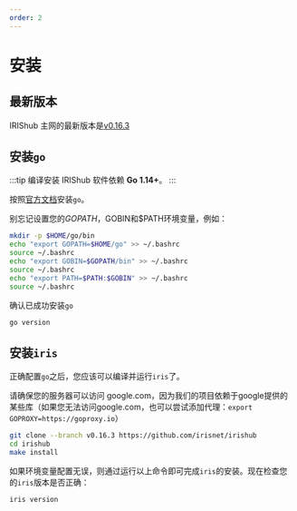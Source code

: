 ```yaml
---
order: 2
---
```


# 安装

## 最新版本

IRIShub 主网的最新版本是[v0.16.3](https://github.com/irisnet/irishub/releases/v0.16.3)

## 安装`go`

:::tip
编译安装 IRIShub 软件依赖 **Go 1.14+**。
:::

按照[官方文档](https://golang.org/doc/install)安装`go`。

别忘记设置您的$GOPATH，$GOBIN和$PATH环境变量，例如：

```bash
mkdir -p $HOME/go/bin
echo "export GOPATH=$HOME/go" >> ~/.bashrc
source ~/.bashrc
echo "export GOBIN=$GOPATH/bin" >> ~/.bashrc
source ~/.bashrc
echo "export PATH=$PATH:$GOBIN" >> ~/.bashrc
source ~/.bashrc
```

确认已成功安装`go`

```bash
go version
```

## 安装`iris`

正确配置`go`之后，您应该可以编译并运行`iris`了。

请确保您的服务器可以访问 google.com，因为我们的项目依赖于google提供的某些库（如果您无法访问google.com，也可以尝试添加代理：`export GOPROXY=https://goproxy.io`）

```bash
git clone --branch v0.16.3 https://github.com/irisnet/irishub
cd irishub
make install
```

如果环境变量配置无误，则通过运行以上命令即可完成`iris`的安装。现在检查您的`iris`版本是否正确：

```bash
iris version
```

